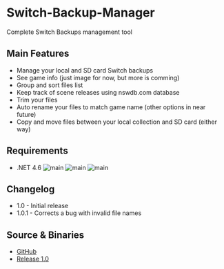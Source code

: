 # Switch-Backup-Manager
Complete Switch Backups management tool

## Main Features
* Manage your local and SD card Switch backups
* See game info (just image for now, but more is comming)
* Group and sort files list
* Keep track of scene releases using nswdb.com database
* Trim your files
* Auto rename your files to match game name (other options in near future)
* Copy and move files between your local collection and SD card (either way)

## Requirements
* .NET 4.6
![main](https://i.imgur.com/7D7MXPK.png)
![main](https://i.imgur.com/5RipVQI.png)
![main](https://i.imgur.com/eHKzI2R.png)

## Changelog
* 1.0 - Initial release
* 1.0.1 - Corrects a bug with invalid file names

## Source & Binaries
* [GitHub](https://github.com/gibaBR/Switch-Backup-Manager/archive/master.zip)
* [Release 1.0](https://github.com/gibaBR/Switch-Backup-Manager/files/2188652/Switch.Backup.Manager.v1.0.zip)


